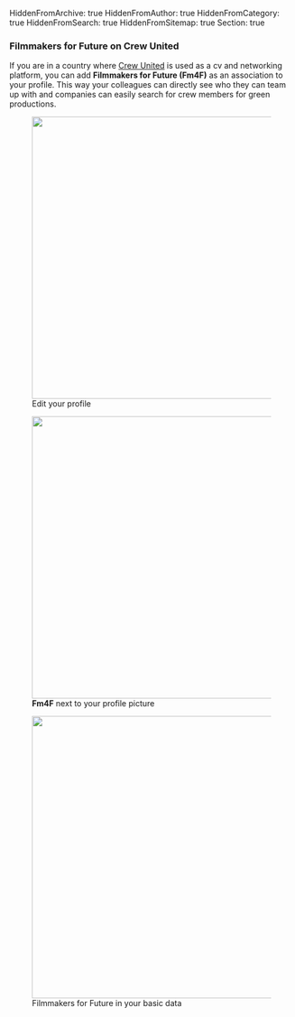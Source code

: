 HiddenFromArchive: true
HiddenFromAuthor: true
HiddenFromCategory: true
HiddenFromSearch: true
HiddenFromSitemap: true
Section: true

### Filmmakers for Future on Crew United

If you are in a country where [Crew United](https://www.crew-united.com/en) is used as a cv and networking platform, you can add **Filmmakers for Future (Fm4F)** as an association to your profile. This way your colleagues can directly see who they can team up with and companies can easily search for crew members for green productions.

<div class="row justify-content-center pt-4">
  <div class="col-xl-3 col-lg-3 col-md-5 col-sm-10 col-20 mx-3">
    <figure class="figure">
      <img src="/user/uploads/img/crew_united/1.png" width="500px" class="figure-img img-fluid" alt="">
      <figcaption class="text-center text-white">Edit your profile</figcaption>
    </figure>
  </div>
  <div class="col-xl-3 col-lg-3 col-md-5 col-sm-10 col-20 mx-3">
    <figure class="figure">
      <img src="/user/uploads/img/crew_united/2.png" width="500px" class="figure-img img-fluid" alt="">
      <figcaption class="text-center text-white"><b>Fm4F</b> next to your profile picture</figcaption>
    </figure>
  </div>
  <div class="col-xl-4 col-lg-4 col-md-9 col-sm-10 col-20 mx-3">
    <figure class="figure">
      <img src="/user/uploads/img/crew_united/3.png" width="500px" class="figure-img img-fluid" alt="">
      <figcaption class="text-center text-white">Filmmakers for Future in your basic data</figcaption>
    </figure>
  </div>
</div>
